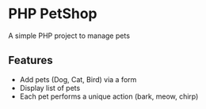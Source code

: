 # PHP PetShop

A simple PHP project to manage pets

## Features

- Add pets (Dog, Cat, Bird) via a form
- Display list of pets
- Each pet performs a unique action (bark, meow, chirp)
